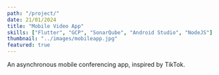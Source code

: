```yaml
---
path: "/project/"
date: 21/01/2024
title: "Mobile Video App"
skills: ["Flutter", "GCP", "SonarQube", "Android Studio", "NodeJS"]
thumbnail: "../images/mobileapp.jpg"
featured: true
---
```


An asynchronous mobile conferencing app, inspired by TikTok.